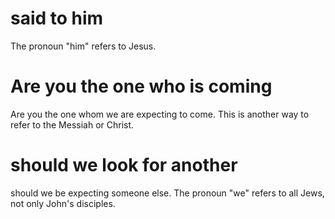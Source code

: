 
# said to him
The pronoun "him" refers to Jesus.

# Are you the one who is coming
Are you the one whom we are expecting to come. This is another way to refer to the Messiah or Christ.

# should we look for another
should we be expecting someone else. The pronoun "we" refers to all Jews, not only John's disciples.